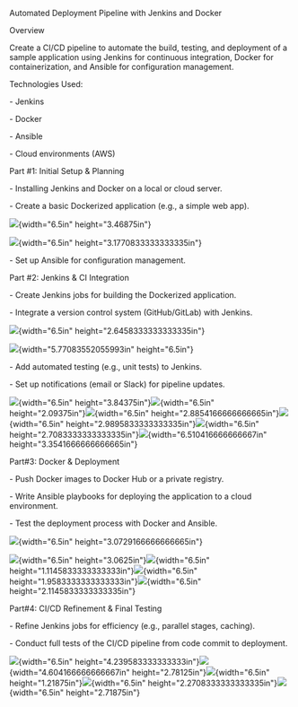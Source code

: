 Automated Deployment Pipeline with Jenkins and Docker

Overview

Create a CI/CD pipeline to automate the build, testing, and deployment
of a sample application using Jenkins for continuous integration, Docker
for containerization, and Ansible for configuration management.

Technologies Used:

\- Jenkins

\- Docker

\- Ansible

\- Cloud environments (AWS)

Part #1: Initial Setup & Planning

\- Installing Jenkins and Docker on a local or cloud server.

\- Create a basic Dockerized application (e.g., a simple web app).

![](vertopal_3148ad1ee9bc45b6bd3feef8cf8f84b9/8c5d889173eb9f6359a72f3ba82f74035351e808.png){width="6.5in"
height="3.46875in"}

![](vertopal_3148ad1ee9bc45b6bd3feef8cf8f84b9/6d74e670354a713362c79e2417fa82f53f991745.png){width="6.5in"
height="3.1770833333333335in"}

\- Set up Ansible for configuration management.

Part #2: Jenkins & CI Integration

\- Create Jenkins jobs for building the Dockerized application.

\- Integrate a version control system (GitHub/GitLab) with Jenkins.

![](vertopal_3148ad1ee9bc45b6bd3feef8cf8f84b9/df7deea362248a814986457d02249d969b26efa1.png){width="6.5in"
height="2.6458333333333335in"}

![](vertopal_3148ad1ee9bc45b6bd3feef8cf8f84b9/3c0f897ffb4900a86c7166b1af87eaf35d3c7e6c.png){width="5.77083552055993in"
height="6.5in"}

\- Add automated testing (e.g., unit tests) to Jenkins.

\- Set up notifications (email or Slack) for pipeline updates.

![](vertopal_3148ad1ee9bc45b6bd3feef8cf8f84b9/09b99882fd1bdffc08b5c7afce4569094bd1704a.png){width="6.5in"
height="3.84375in"}![](vertopal_3148ad1ee9bc45b6bd3feef8cf8f84b9/b146a856b431c947c48aa167c2c054473dfd7e58.png){width="6.5in"
height="2.09375in"}![](vertopal_3148ad1ee9bc45b6bd3feef8cf8f84b9/923800df1951cbefa2cecf5b3eb2ee2352b99afb.png){width="6.5in"
height="2.8854166666666665in"}![](vertopal_3148ad1ee9bc45b6bd3feef8cf8f84b9/f20367edde8e38e7ea22df3acb42d758000a8661.png){width="6.5in"
height="2.9895833333333335in"}![](vertopal_3148ad1ee9bc45b6bd3feef8cf8f84b9/ff2750ecda2dac375d2229e9d5694eecf546b81a.png){width="6.5in"
height="2.7083333333333335in"}![](vertopal_3148ad1ee9bc45b6bd3feef8cf8f84b9/f4510e5261d728a1f36c447e4ef7e803729e5275.png){width="6.510416666666667in"
height="3.3541666666666665in"}

Part#3: Docker & Deployment

\- Push Docker images to Docker Hub or a private registry.

\- Write Ansible playbooks for deploying the application to a cloud
environment.

\- Test the deployment process with Docker and Ansible.

![](vertopal_3148ad1ee9bc45b6bd3feef8cf8f84b9/f20367edde8e38e7ea22df3acb42d758000a8661.png){width="6.5in"
height="3.0729166666666665in"}

![](vertopal_3148ad1ee9bc45b6bd3feef8cf8f84b9/348ad7b30ebca625c107e9ed4d708a9f556aa4c8.png){width="6.5in"
height="3.0625in"}![](vertopal_3148ad1ee9bc45b6bd3feef8cf8f84b9/57ece5364febd27cf8378936a39e4d63df9b75b2.png){width="6.5in"
height="1.1145833333333333in"}![](vertopal_3148ad1ee9bc45b6bd3feef8cf8f84b9/38be105daf775126c4ed365898096779309c7094.png){width="6.5in"
height="1.9583333333333333in"}![](vertopal_3148ad1ee9bc45b6bd3feef8cf8f84b9/ce74993ccfffd9e9cd75eed503b6b8d39b284d2e.png){width="6.5in"
height="2.1145833333333335in"}

Part#4: CI/CD Refinement & Final Testing

\- Refine Jenkins jobs for efficiency (e.g., parallel stages, caching).

\- Conduct full tests of the CI/CD pipeline from code commit to
deployment.

![](vertopal_3148ad1ee9bc45b6bd3feef8cf8f84b9/4315d685ade1540f05554dac1e3cbbee98defe3b.png){width="6.5in"
height="4.239583333333333in"}![](vertopal_3148ad1ee9bc45b6bd3feef8cf8f84b9/ec980c109db0c42060940eebe69fc14d907c28da.png){width="4.604166666666667in"
height="2.78125in"}![](vertopal_3148ad1ee9bc45b6bd3feef8cf8f84b9/57ece5364febd27cf8378936a39e4d63df9b75b2.png){width="6.5in"
height="1.21875in"}![](vertopal_3148ad1ee9bc45b6bd3feef8cf8f84b9/38be105daf775126c4ed365898096779309c7094.png){width="6.5in"
height="2.2708333333333335in"}![](vertopal_3148ad1ee9bc45b6bd3feef8cf8f84b9/ce74993ccfffd9e9cd75eed503b6b8d39b284d2e.png){width="6.5in"
height="2.71875in"}
